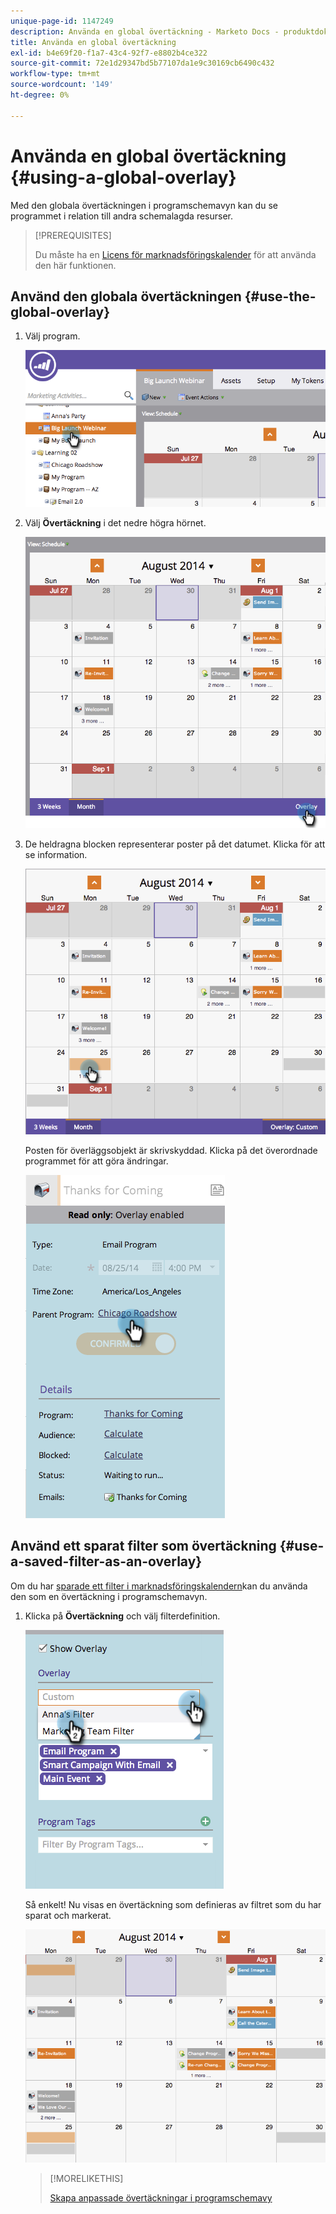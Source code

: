 ```yaml
---
unique-page-id: 1147249
description: Använda en global övertäckning - Marketo Docs - produktdokumentation
title: Använda en global övertäckning
exl-id: b4e69f20-f1a7-43c4-92f7-e8802b4ce322
source-git-commit: 72e1d29347bd5b77107da1e9c30169cb6490c432
workflow-type: tm+mt
source-wordcount: '149'
ht-degree: 0%

---
```


# Använda en global övertäckning {#using-a-global-overlay}

Med den globala övertäckningen i programschemavyn kan du se programmet i relation till andra schemalagda resurser.

>[!PREREQUISITES]
>
>Du måste ha en [Licens för marknadsföringskalender](/help/marketo/product-docs/core-marketo-concepts/marketing-calendar/understanding-the-calendar/issue-revoke-a-marketing-calendar-license.md) för att använda den här funktionen.

## Använd den globala övertäckningen {#use-the-global-overlay}

1. Välj program.

   ![](assets/image2014-9-24-10-16-4.png)

1. Välj **Övertäckning** i det nedre högra hörnet.

   ![](assets/image2014-9-24-10-3a16-3a9.png)

1. De heldragna blocken representerar poster på det datumet. Klicka för att se information.

   ![](assets/image2014-9-24-10-3a16-3a14.png)

   Posten för överläggsobjekt är skrivskyddad. Klicka på det överordnade programmet för att göra ändringar.

   ![](assets/image2014-9-24-10-3a16-3a19.png)

## Använd ett sparat filter som övertäckning {#use-a-saved-filter-as-an-overlay}

Om du har [sparade ett filter i marknadsföringskalendern](/help/marketo/product-docs/core-marketo-concepts/marketing-calendar/working-with-the-calendar/saving-a-filter-definition-in-the-marketing-calendar.md)kan du använda den som en övertäckning i programschemavyn.

1. Klicka på **Övertäckning** och välj filterdefinition.

   ![](assets/image2014-9-24-10-3a16-3a26.png)

   Så enkelt! Nu visas en övertäckning som definieras av filtret som du har sparat och markerat.

   ![](assets/image2014-9-24-10-3a16-3a31.png)

   >[!MORELIKETHIS]
   >
   >[Skapa anpassade övertäckningar i programschemavy](/help/marketo/product-docs/core-marketo-concepts/programs/program-schedule-view/creating-custom-overlays-in-program-schedule-view.md)
